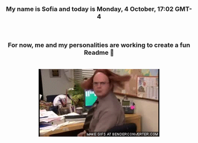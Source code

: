 


<div align="center">
<h3 >My name is Sofia and today is Monday, 4 October, 17:02 GMT-4</h3><br>
<h3 >For now, me and my personalities are working to create a fun Readme 👋
</h3><br>
<img src='img/dwight.gif' alt='working...'/>
</div>
